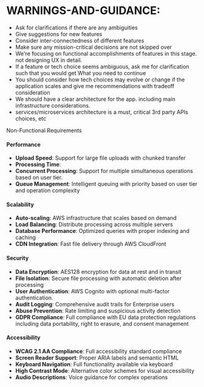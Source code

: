 # WARNINGS-AND-GUIDANCE:
* Ask for clarifications if there are any ambiguities<Br>
* Give suggestions for new features<Br>
* Consider inter-connectedness of different features<Br>
* Make sure any mission-critical decisions are not skipped over<Br>
* We're focusing on functional accomplishments of features in this stage. not designing UX in  detail.<Br>
* If a feature or tech choice seems ambiguous, ask me for clarification such that you would get What you need to continue<Br>
* You should consider how tech choices may evolve or change if the application scales and give me recommendations with tradeoff consideration<Br>
* We should have a clear architecture for the app. including main infrastructure considerations.<Br>
* services/microservices architecture is a must, critical 3rd party APIs choices, etc<Br>

Non-Functional Requirements

#### Performance

* **Upload Speed**: Support for large file uploads with chunked transfer
* **Processing Time**: 
* **Concurrent Processing**: Support for multiple simultaneous operations based on user tier.
* **Queue Management**: Intelligent queuing with priority based on user tier and operation complexity

#### Scalability

* **Auto-scaling**: AWS infrastructure that scales based on demand
* **Load Balancing**: Distribute processing across multiple servers
* **Database Performance**: Optimized queries with proper indexing and caching
* **CDN Integration**: Fast file delivery through AWS CloudFront

#### Security

* **Data Encryption**: AES128 encryption for data at rest and in transit
* **File Isolation**: Secure file processing with automatic deletion after processing
* **User Authentication**: AWS Cognito with optional multi-factor authentication.
* **Audit Logging**: Comprehensive audit trails for Enterprise users
* **Abuse Prevention**: Rate limiting and suspicious activity detection
* **GDPR Compliance**: Full compliance with EU data protection regulations including data portability, right to erasure, and consent management

#### Accessibility

* **WCAG 2.1 AA Compliance**: Full accessibility standard compliance
* **Screen Reader Support**: Proper ARIA labels and semantic HTML
* **Keyboard Navigation**: Full functionality available via keyboard
* **High Contrast Mode**: Alternative color schemes for visual accessibility
* **Audio Descriptions**: Voice guidance for complex operations